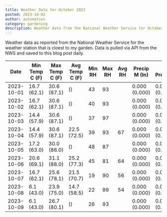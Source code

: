 ```yaml
---
title: Weather Data for October 2023
posted: 2023-10-02
author: automation
category: gardening
description: Weather data from the National Weather Service for October 2023
---
```


Weather data as reported from the National Weather Service for the weather station 
that is cloest to my garden. Data is pulled via API from the NWS and saved to this 
blog post daily.

|Date|Min Temp C (F)|Max Temp C (F)|Avg Temp C (F)|Min RH|Max RH|Avg RH|Precip M (In)|Avg Precip/Hr|
|---|---|---|---|---|---|---|---|---|
|2023-10-01|16.7 (62.1)|30.6 (87.1)| ()|43|93||0.000 (0.000)|0.000 (0.000)|
|2023-10-02|16.7 (62.1)|30.6 (87.1)| ()|40|93||0.000 (0.000)|0.000 (0.000)|
|2023-10-03|14.4 (57.9)|30.6 (87.1)| ()|37|97||0.000 (0.000)|0.000 (0.000)|
|2023-10-04|14.4 (57.9)|30.6 (87.1)|22.5 (72.5)|39|93|67|0.000 (0.000)|0.000 (0.000)|
|2023-10-05|17.2 (63.0)|30.0 (86.0)| ()|48|87||0.000 (0.000)|0.000 (0.000)|
|2023-10-06|20.6 (69.1)|31.1 (88.0)|25.2 (77.3)|45|81|64|0.000 (0.000)|0.000 (0.000)|
|2023-10-07|16.7 (62.1)|25.6 (78.1)|21.5 (70.7)|19|90|56|0.000 (0.000)|0.000 (0.000)|
|2023-10-08|6.1 (43.0)|23.9 (75.0)|14.7 (58.5)|22|89|54|0.000 (0.000)|0.000 (0.000)|
|2023-10-09|6.1 (43.0)|26.7 (80.1)| ()|26|93||0.000 (0.000)|0.000 (0.000)|
